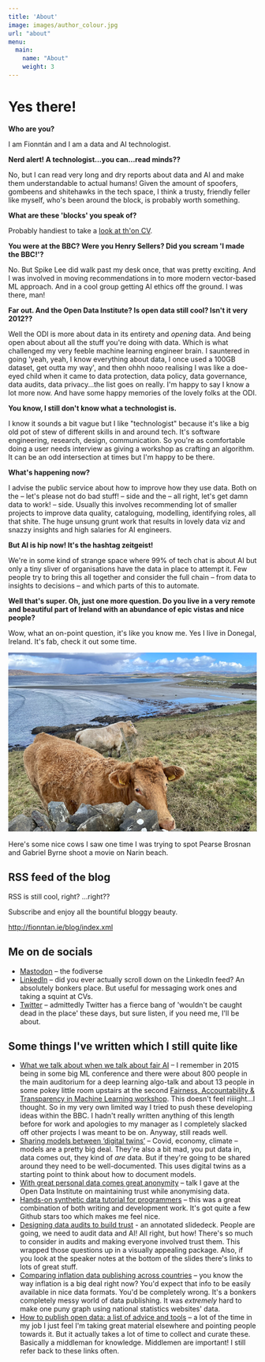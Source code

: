 ```yaml
---
title: 'About'
image: images/author_colour.jpg
url: "about"
menu:
  main:
    name: "About"
    weight: 3
---
```


# Yes there!

**Who are you?**

I am Fionntán and I am a data and AI technologist.

**Nerd alert! A technologist...you can...read minds??**

No, but I can read very long and dry reports about data and AI and make them understandable to actual humans! Given the amount of spoofers, gombeens and shitehawks in the tech space, I think a trusty, friendly feller like myself, who's been around the block, is probably worth something. 

**What are these 'blocks' you speak of?**

Probably handiest to take a [look at th'on CV](https://fionntan.github.io/markdown-cv/). 

**You were at the BBC? Were you Henry Sellers? Did you scream 'I made the BBC!'?**

No. But Spike Lee did walk past my desk once, that was pretty exciting. And I was involved in moving recommendations in to more modern vector-based ML approach. And in a cool group getting AI ethics off the ground. I was there, man!

**Far out. And the Open Data Institute? Is open data still cool? Isn't it very 2012??**

Well the ODI is more about data in its entirety and *opening* data. And being open about about all the stuff you're doing with data. Which is what challenged my very feeble machine learning engineer brain. I sauntered in going 'yeah, yeah, I know everything about data, I once used a 100GB dataset, get outta my way', and then ohhh nooo realising I was like a doe-eyed child when it came to data protection, data policy, data governance, data audits, data privacy...the list goes on really. I'm happy to say I know a lot more now. And have some happy memories of the lovely folks at the ODI.

**You know, I still don't know what a technologist is.**

I know it sounds a bit vague but I like "technologist" because it's like a big old pot of stew of different skills in and around tech. It's software engineering, research, design, communication. So you're as comfortable doing a user needs interview as giving a workshop as crafting an algorithm. It can be an odd intersection at times but I'm happy to be there.

**What's happening now?**

I advise the public service about how to improve how they use data. Both on the – let's please not do bad stuff! – side and the – all right, let's get damn data to work! – side. Usually this involves recommending lot of smaller projects to improve data quality, cataloguing, modelling, identifying roles, all that shite. The huge unsung grunt work that results in lovely data viz and snazzy insights and high salaries for AI engineers. 

**But AI is hip now! It's the hashtag zeitgeist!**

We're in some kind of strange space where 99% of tech chat is about AI but only a tiny sliver of organisations have the data in place to attempt it. Few people try to bring this all together and consider the full chain – from data to insights to decisions – and which parts of this to automate. 

**Well that's super. Oh, just one more question. Do you live in a very remote and beautiful part of Ireland with an abundance of epic vistas and nice people?**

Wow, what an on-point question, it's like you know me. Yes I live in Donegal, Ireland. It's fab, check it out some time. 

![Here's some nice cows I saw one time I was trying to spot Pierce Brosnan and Gabriel Byrne on Narin beach.](https://github.com/fionntan/fodblog/blob/a605ab52b6a8a4c8f1c02f290f630482d70e5618/static/images/cows_narin.png?raw=true)

Here's some nice cows I saw one time I was trying to spot Pearse Brosnan and Gabriel Byrne shoot a movie on Narin beach.

## RSS feed of the blog
RSS is still cool, right? ...right?? 

Subscribe and enjoy all the bountiful bloggy beauty.

<a href="http://fionntan.ie/blog/index.xml" target="_blank">http://fionntan.ie/blog/index.xml</a>


## Me on de socials

- [Mastodon](https://mastodon.ie/@fionntan) – the fodiverse
- [LinkedIn](https://www.linkedin.com/in/fionnt%C3%A1n-o-donnell-93b3099b/) – did you ever actually scroll down on the LinkedIn feed? An absolutely bonkers place. But useful for messaging work ones and taking a squint at CVs.
- [Twitter](https://twitter.com/fionntan) – admittedly Twitter has a fierce bang of 'wouldn't be caught dead in the place' these days, but sure listen, if you need me, I'll be about.

## Some things I've written which I still quite like

- [What we talk about when we talk about fair AI](https://medium.com/bbc-news-labs/what-we-talk-about-when-we-talk-about-fair-ai-8c72204f0798) – I remember in 2015 being in some big ML conference and there were about 800 people in the main auditorium for a deep learning algo-talk and about 13 people in some pokey little room upstairs at the second [Fairness, Accountability & Transparency in Machine Learning workshop](https://www.fatml.org/schedule/2015). This doesn't feel riiiight...I thought. So in my very own limited way I tried to push these developing ideas within the BBC. I hadn't really written anything of this length before for work and apologies to my manager as I completely slacked off other projects I was meant to be on. Anyway, still reads well. 
- [Sharing models between ‘digital twins’](https://theodi.org/article/sharing-models-between-digital-twins/) – Covid, economy, climate – models are a pretty big deal. They're also a bit mad, you put data in, data comes out, they kind of *are* data. But if they're going to be shared around they need to be well-documented. This uses digital twins as a starting point to think about how to document models. 
- [With great personal data comes great anonymity](https://youtu.be/dTlVo8Xim-4) – talk I gave at the Open Data Institute on maintaining trust while anonymising data. 
- [Hands-on synthetic data tutorial for programmers](https://github.com/theodi/synthetic-data-tutorial) – this was a great combination of both writing and development work. It's got quite a few Github stars too which makes me feel nice.
- [Designing data audits to build trust](https://docs.google.com/presentation/d/1kYdKnB2-wyXN1iW4ZaJbNt2ClwcQApoLMwiVUQRhk2g/edit#slide=id.gacb68ed590_0_0) - an annotated slidedeck. People are going, we need to audit data and AI! All right, but how! There's so much to consider in audits and making everyone involved trust them. This wrapped those questions up in a visually appealing package. Also, if you look at the speaker notes at the bottom of the slides there's links to lots of great stuff.  
- [Comparing inflation data publishing across countries](https://github.com/theodi/nso-stats-fetcher/blob/main/analysis.md) – you know the way inflation is a big deal right now? You'd expect that info to be easily available in nice data formats. You'd be completely wrong. It's a bonkers completely messy world of data publishing. It was *extremely* hard to make one puny graph using national statistics websites' data.
- [How to publish open data: a list of advice and tools](https://github.com/theodi/data-publish-list) – a lot of the time in my job I just feel I'm taking great material elsewhere and pointing people towards it. But it actually takes a lot of time to collect and curate these. Basically a middleman for knowledge. Middlemen are important! I still refer back to these links often.
